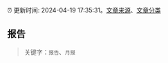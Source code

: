:alarm_clock: 更新时间: 2024-04-19 17:35:31。[文章来源](/README.md)、[文章分类](/TAGS.md)

## 报告


> 关键字：`报告`、`月报`




